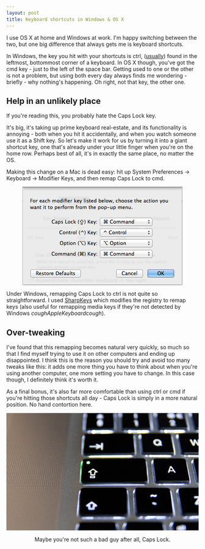 ```yaml
---
layout: post
title: Keyboard shortcuts in Windows & OS X
---
```


I use OS X at home and Windows at work. I'm happy switching between the two, but one big difference that always gets me is keyboard shortcuts.

In Windows, the key you hit with your shortcuts is ctrl, ([usually][ctrlfnkey]) found in the leftmost, bottommost corner of a keyboard. In OS X though, you've got the cmd key - just to the left of the space bar.
Getting used to one or the other is not a problem, but using both every day always finds me wondering - briefly - why nothing's happening. Oh right, not that key, the other one.

[ctrlfnkey]: /images/2012-06-26-ctrl-corner.jpg


Help in an unlikely place
-------------------------
If you're reading this, you probably hate the Caps Lock key.

It's big, it's taking up prime keyboard real-estate, and its functionality is annoying - both when you hit it accidentally, and when you watch someone use it as a Shift key.
So let's make it work for us by turning it into a giant shortcut key, one that's already under your little finger when you're on the home row. Perhaps best of all, it's in exactly the same place, no matter the OS.

Making this change on a Mac is dead easy: hit up System Preferences -> Keyboard -> Modifier Keys, and then remap Caps Lock to cmd.

<img alt="Modifying Modifier Keys" src="/images/2012-06-26-osx_modifier_keys.png" style="display:block; margin-left:auto; margin-right:auto;">

Under Windows, remapping Caps Lock to ctrl is not quite so straightforward. I used [SharpKeys][sharpkeys] which modifies the registry to remap keys (also useful for remapping media keys if they're not detected by Windows *coughAppleKeyboardcough*).

[sharpkeys]: http://sharpkeys.codeplex.com/

Over-tweaking
---
I've found that this remapping becomes natural very quickly, so much so that I find myself trying to use it on other computers and ending up disappointed.
I think this is the reason you should try and avoid too many tweaks like this: it adds one more thing you have to think about when you're using another computer, one more setting you have to change. In this case though, I definitely think it's worth it.

As a final bonus, it's also far more comfortable than using ctrl or cmd if you're hitting those shortcuts all day - Caps Lock is simply in a more natural position. No hand contortion here.

<img  alt="Not such a bad guy after all" src="/images/2012-06-26-goodcaps-thumb.jpg" style="display:block; margin-left:auto; margin-right:auto;">
<center style="margin-top:15px;">Maybe you're not such a bad guy after all, Caps Lock.</center>


